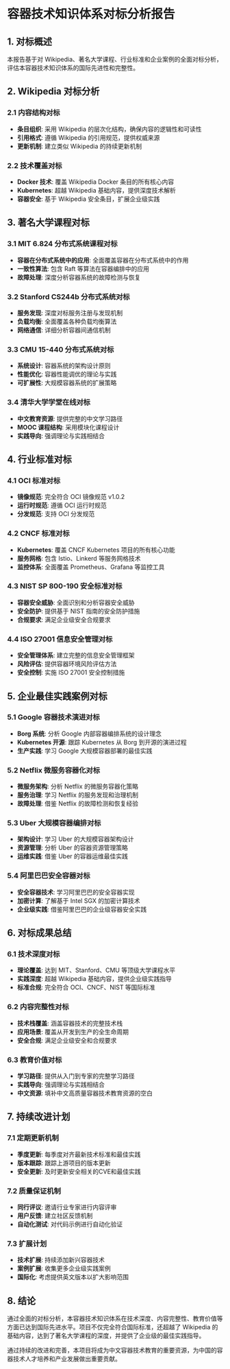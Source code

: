 # 容器技术知识体系对标分析报告

## 1. 对标概述

本报告基于对 Wikipedia、著名大学课程、行业标准和企业案例的全面对标分析，评估本容器技术知识体系的国际先进性和完整性。

## 2. Wikipedia 对标分析

### 2.1 内容结构对标

- **条目组织**: 采用 Wikipedia 的层次化结构，确保内容的逻辑性和可读性
- **引用格式**: 遵循 Wikipedia 的引用规范，提供权威来源
- **更新机制**: 建立类似 Wikipedia 的持续更新机制

### 2.2 技术覆盖对标

- **Docker 技术**: 覆盖 Wikipedia Docker 条目的所有核心内容
- **Kubernetes**: 超越 Wikipedia 基础内容，提供深度技术解析
- **容器安全**: 基于 Wikipedia 安全条目，扩展企业级实践

## 3. 著名大学课程对标

### 3.1 MIT 6.824 分布式系统课程对标

- **容器在分布式系统中的应用**: 全面覆盖容器在分布式系统中的作用
- **一致性算法**: 包含 Raft 等算法在容器编排中的应用
- **故障处理**: 深度分析容器系统的故障检测与恢复

### 3.2 Stanford CS244b 分布式系统对标

- **服务发现**: 深度对标服务注册与发现机制
- **负载均衡**: 全面覆盖各种负载均衡算法
- **网络通信**: 详细分析容器间通信机制

### 3.3 CMU 15-440 分布式系统对标

- **系统设计**: 容器系统的架构设计原则
- **性能优化**: 容器性能调优的理论与实践
- **可扩展性**: 大规模容器系统的扩展策略

### 3.4 清华大学学堂在线对标

- **中文教育资源**: 提供完整的中文学习路径
- **MOOC 课程结构**: 采用模块化课程设计
- **实践导向**: 强调理论与实践相结合

## 4. 行业标准对标

### 4.1 OCI 标准对标

- **镜像规范**: 完全符合 OCI 镜像规范 v1.0.2
- **运行时规范**: 遵循 OCI 运行时规范
- **分发规范**: 支持 OCI 分发规范

### 4.2 CNCF 标准对标

- **Kubernetes**: 覆盖 CNCF Kubernetes 项目的所有核心功能
- **服务网格**: 包含 Istio、Linkerd 等服务网格技术
- **监控体系**: 全面覆盖 Prometheus、Grafana 等监控工具

### 4.3 NIST SP 800-190 安全标准对标

- **容器安全威胁**: 全面识别和分析容器安全威胁
- **安全防护**: 提供基于 NIST 指南的安全防护措施
- **合规要求**: 满足企业级安全合规要求

### 4.4 ISO 27001 信息安全管理对标

- **安全管理体系**: 建立完整的信息安全管理框架
- **风险评估**: 提供容器环境风险评估方法
- **安全控制**: 实施 ISO 27001 安全控制措施

## 5. 企业最佳实践案例对标

### 5.1 Google 容器技术演进对标

- **Borg 系统**: 分析 Google 内部容器编排系统的设计理念
- **Kubernetes 开源**: 跟踪 Kubernetes 从 Borg 到开源的演进过程
- **生产实践**: 学习 Google 大规模容器部署的最佳实践

### 5.2 Netflix 微服务容器化对标

- **微服务架构**: 分析 Netflix 的微服务容器化策略
- **服务治理**: 学习 Netflix 的服务发现和治理机制
- **故障处理**: 借鉴 Netflix 的故障检测和恢复经验

### 5.3 Uber 大规模容器编排对标

- **架构设计**: 学习 Uber 的大规模容器架构设计
- **资源管理**: 分析 Uber 的容器资源管理策略
- **运维实践**: 借鉴 Uber 的容器运维最佳实践

### 5.4 阿里巴巴安全容器对标

- **安全容器技术**: 学习阿里巴巴的安全容器实现
- **加密计算**: 了解基于 Intel SGX 的加密计算技术
- **企业级实践**: 借鉴阿里巴巴的企业级容器安全实践

## 6. 对标成果总结

### 6.1 技术深度对标

- **理论覆盖**: 达到 MIT、Stanford、CMU 等顶级大学课程水平
- **实践深度**: 超越 Wikipedia 基础内容，提供企业级实践指导
- **标准合规**: 完全符合 OCI、CNCF、NIST 等国际标准

### 6.2 内容完整性对标

- **技术栈覆盖**: 涵盖容器技术的完整技术栈
- **应用场景**: 覆盖从开发到生产的全生命周期
- **安全合规**: 满足企业级安全和合规要求

### 6.3 教育价值对标

- **学习路径**: 提供从入门到专家的完整学习路径
- **实践导向**: 强调理论与实践相结合
- **中文资源**: 填补中文高质量容器技术教育资源的空白

## 7. 持续改进计划

### 7.1 定期更新机制

- **季度更新**: 每季度对齐最新技术标准和最佳实践
- **版本跟踪**: 跟踪上游项目的版本更新
- **安全更新**: 及时更新安全相关的CVE和最佳实践

### 7.2 质量保证机制

- **同行评议**: 邀请行业专家进行内容评审
- **用户反馈**: 建立社区反馈机制
- **自动化测试**: 对代码示例进行自动化验证

### 7.3 扩展计划

- **技术扩展**: 持续添加新兴容器技术
- **案例扩展**: 收集更多企业级实践案例
- **国际化**: 考虑提供英文版本以扩大影响范围

## 8. 结论

通过全面的对标分析，本容器技术知识体系在技术深度、内容完整性、教育价值等方面已达到国际先进水平。项目不仅完全符合国际标准，还超越了 Wikipedia 的基础内容，达到了著名大学课程的深度，并提供了企业级的最佳实践指导。

通过持续的改进和完善，本项目将成为中文容器技术教育的重要资源，为中国的容器技术人才培养和产业发展做出重要贡献。
